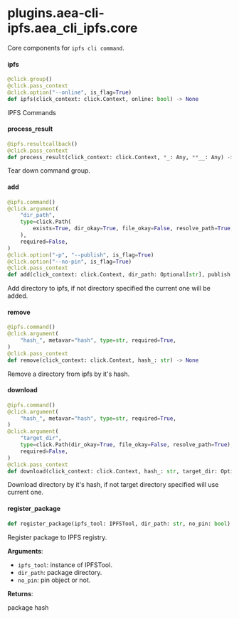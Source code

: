 <a id="plugins.aea-cli-ipfs.aea_cli_ipfs.core"></a>

# plugins.aea-cli-ipfs.aea`_`cli`_`ipfs.core

Core components for `ipfs cli command`.

<a id="plugins.aea-cli-ipfs.aea_cli_ipfs.core.ipfs"></a>

#### ipfs

```python
@click.group()
@click.pass_context
@click.option("--online", is_flag=True)
def ipfs(click_context: click.Context, online: bool) -> None
```

IPFS Commands

<a id="plugins.aea-cli-ipfs.aea_cli_ipfs.core.process_result"></a>

#### process`_`result

```python
@ipfs.resultcallback()
@click.pass_context
def process_result(click_context: click.Context, *_: Any, **__: Any) -> None
```

Tear down command group.

<a id="plugins.aea-cli-ipfs.aea_cli_ipfs.core.add"></a>

#### add

```python
@ipfs.command()
@click.argument(
    "dir_path",
    type=click.Path(
        exists=True, dir_okay=True, file_okay=False, resolve_path=True, readable=True
    ),
    required=False,
)
@click.option("-p", "--publish", is_flag=True)
@click.option("--no-pin", is_flag=True)
@click.pass_context
def add(click_context: click.Context, dir_path: Optional[str], publish: bool = False, no_pin: bool = False) -> None
```

Add directory to ipfs, if not directory specified the current one will be added.

<a id="plugins.aea-cli-ipfs.aea_cli_ipfs.core.remove"></a>

#### remove

```python
@ipfs.command()
@click.argument(
    "hash_", metavar="hash", type=str, required=True,
)
@click.pass_context
def remove(click_context: click.Context, hash_: str) -> None
```

Remove a directory from ipfs by it's hash.

<a id="plugins.aea-cli-ipfs.aea_cli_ipfs.core.download"></a>

#### download

```python
@ipfs.command()
@click.argument(
    "hash_", metavar="hash", type=str, required=True,
)
@click.argument(
    "target_dir",
    type=click.Path(dir_okay=True, file_okay=False, resolve_path=True),
    required=False,
)
@click.pass_context
def download(click_context: click.Context, hash_: str, target_dir: Optional[str]) -> None
```

Download directory by it's hash, if not target directory specified will use current one.

<a id="plugins.aea-cli-ipfs.aea_cli_ipfs.core.register_package"></a>

#### register`_`package

```python
def register_package(ipfs_tool: IPFSTool, dir_path: str, no_pin: bool) -> str
```

Register package to IPFS registry.

**Arguments**:

- `ipfs_tool`: instance of IPFSTool.
- `dir_path`: package directory.
- `no_pin`: pin object or not.

**Returns**:

package hash


